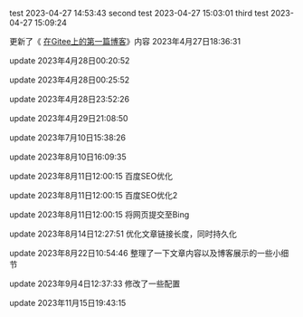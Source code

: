 test 2023-04-27 14:53:43
second test 2023-04-27 15:03:01
third test 2023-04-27 15:09:24

更新了《 [在Gitee上的第一篇博客](https://putik-666.gitee.io/2023/04/25/在Gitee上的第一篇博客/)》内容 2023年4月27日18:36:31

update 2023年4月28日00:20:52

update 2023年4月28日00:25:52

update 2023年4月28日23:52:26

update 2023年4月29日21:08:50

update 2023年7月10日15:38:26

update 2023年8月10日16:09:35

update 2023年8月11日12:00:15 百度SEO优化

update 2023年8月11日12:00:15 百度SEO优化2

update 2023年8月11日12:00:15 将网页提交至Bing

update 2023年8月14日12:27:51 优化文章链接长度，同时持久化

update 2023年8月22日10:54:46 整理了一下文章内容以及博客展示的一些小细节

update 2023年9月4日12:37:33 修改了一些配置

update 2023年11月15日19:43:15
